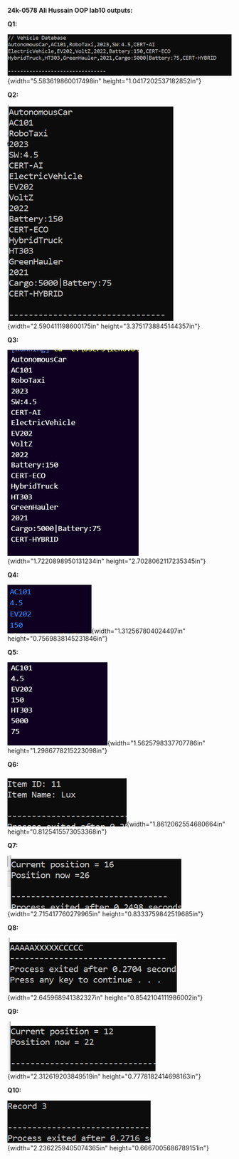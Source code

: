 **24k-0578 Ali Hussain OOP lab10 outputs:**

**Q1:**

![](./image1.png){width="5.583619860017498in"
height="1.0417202537182852in"}

**Q2:**

![](./image2.png){width="2.590411198600175in"
height="3.3751738845144357in"}

**Q3:**

![](./image3.png){width="1.7220898950131234in"
height="2.7028062117235345in"}

**Q4:**

![](./image4.png){width="1.312567804024497in"
height="0.7569838145231846in"}

**Q5:**

![](./image5.png){width="1.5625798337707786in"
height="1.2986778215223098in"}

**Q6:**

![](./image6.png){width="1.8612062554680664in"
height="0.8125415573053368in"}

**Q7:**

![](./image7.png){width="2.715417760279965in"
height="0.8333759842519685in"}

**Q8:**

![](./image8.png){width="2.645968941382327in"
height="0.8542104111986002in"}

**Q9:**

![](./image9.png){width="2.312619203849519in"
height="0.7778182414698163in"}

**Q10:**

![](./image10.png){width="2.2362259405074365in"
height="0.6667005686789151in"}
